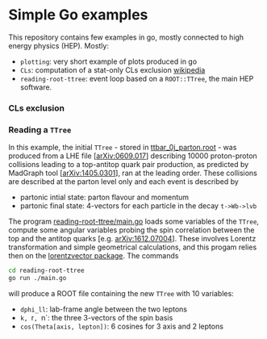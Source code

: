 # Simple Go examples

This repository contains few examples in go, mostly connected to high energy physics (HEP). Mostly:
  + `plotting`: very short example of plots produced in go
  + `CLs`: computation of a stat-only CLs exclusion [wikipedia](https://en.wikipedia.org/wiki/CLs_method_(particle_physics))
  + `reading-root-ttree`: event loop based on a `ROOT::TTree`, the main HEP software.


### CLs exclusion


### Reading a `TTree`

In this example, the initial `TTree` - stored in [ttbar_0j_parton.root](reading-root-ttree/main.go) - was produced from a LHE file [[arXiv:0609.017](https://arxiv.org/abs/hep-ph/0609017)] describing 10000 proton-proton collisions leading to a top-antitop quark pair production, as predicted by MadGraph tool [[arXiv:1405.0301](https://arxiv.org/abs/1405.0301)], ran at the leading order.
These collisions are described at the parton level only and each event is described by
  + partonic intial state: parton flavour and momentum
  + partonic final state: 4-vectors for each particle in the decay `t->Wb->lvb`

The program [reading-root-ttree/main.go](reading-root-ttree/main.go) loads some variables of the `TTree`, compute
some angular variables probing the spin correlation between the top and the antitop quarks [e.g. [arXiv:1612.07004](https://arxiv.org/abs/1612.07004)]. These involves Lorentz transformation and simple geometrical calculations, and this progam relies then on the [lorentzvector package](https://godoc.org/github.com/rmadar/go-lorentz-vector/lv). The commands
```bash
cd reading-root-ttree
go run ./main.go
```
will produce a ROOT file containing the new `TTree` with 10 variables:
  + `dphi_ll`: lab-frame angle between the two leptons
  + `k, `r`, `n`: the three 3-vectors of the spin basis
  + `cos(Theta[axis, lepton])`: 6 cosines for 3 axis and 2 leptons